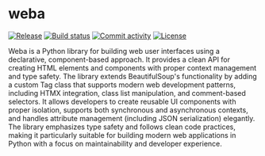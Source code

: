# weba

[![Release](https://img.shields.io/github/v/release/cj/weba)](https://img.shields.io/github/v/release/cj/weba)
[![Build status](https://img.shields.io/github/actions/workflow/status/cj/weba/main.yml?branch=main)](https://github.com/cj/weba/actions/workflows/main.yml?query=branch%3Amain)
[![Commit activity](https://img.shields.io/github/commit-activity/m/cj/weba)](https://img.shields.io/github/commit-activity/m/cj/weba)
[![License](https://img.shields.io/github/license/cj/weba)](https://img.shields.io/github/license/cj/weba)

Weba is a Python library for building web user interfaces using a declarative,
component-based approach. It provides a clean API for creating HTML elements and
components with proper context management and type safety. The library extends
BeautifulSoup's functionality by adding a custom Tag class that supports modern web
development patterns, including HTMX integration, class list manipulation, and
comment-based selectors. It allows developers to create reusable UI components with
proper isolation, supports both synchronous and asynchronous contexts, and handles
attribute management (including JSON serialization) elegantly. The library emphasizes
type safety and follows clean code practices, making it particularly suitable for
building modern web applications in Python with a focus on maintainability and developer
experience.
